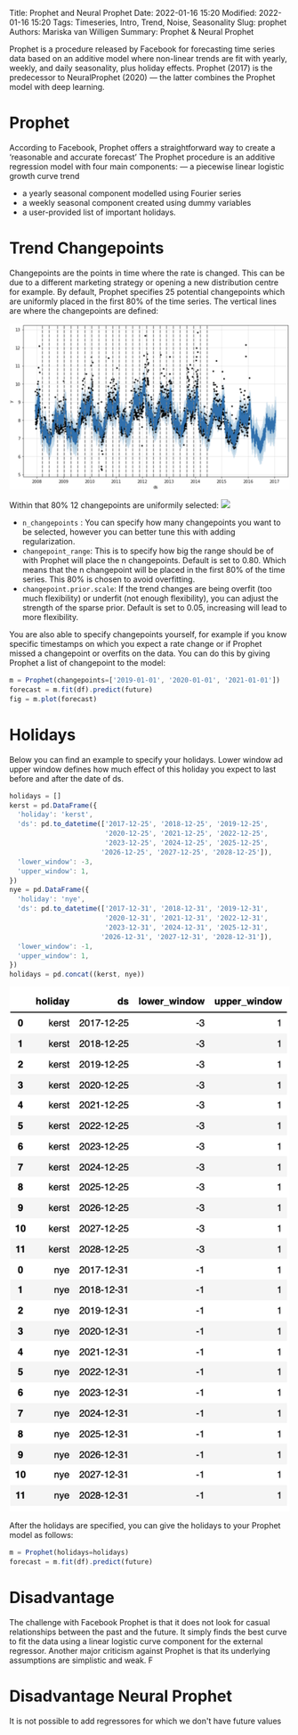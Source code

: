 Title: Prophet and Neural Prophet
Date: 2022-01-16 15:20
Modified: 2022-01-16 15:20
Tags: Timeseries, Intro, Trend, Noise, Seasonality
Slug: prophet
Authors: Mariska van Willigen
Summary: Prophet & Neural Prophet

Prophet is a procedure released by Facebook for forecasting time series data based on an additive model where non-linear trends are fit with yearly, weekly, and daily seasonality, plus holiday effects. Prophet (2017) is the predecessor to NeuralProphet (2020) — the latter combines the Prophet model with deep learning.

# Prophet
According to Facebook, Prophet offers a straightforward way to create a ‘reasonable and accurate forecast’
The Prophet procedure is an additive regression model with four main components:
— a piecewise linear logistic growth curve trend
- a yearly seasonal component modelled using Fourier series
- a weekly seasonal component created using dummy variables
- a user-provided list of important holidays.

<!-- # Trend

# Seasonality -->

# Trend Changepoints
Changepoints are the points in time where the rate is changed. This can be due to a different marketing strategy or opening a new distribution centre for example. By default, Prophet specifies 25 potential changepoints which are uniformly placed in the first 80% of the time series.
The vertical lines are where the changepoints are defined:

![](/images/prophet/changepoints.png)


Within that 80% 12 changepoints are uniformily selected:
![](images/prophet/changepoints_select.png)



- `n_changepoints` : You can specify how many changepoints you want to be selected, however you can better tune this with adding regularization.
- `changepoint_range`: This is to specify how big the range should be of with Prophet will place the n changepoints. Default is set to 0.80. Which means that the n changepoint will be placed in the first 80% of the time series. This 80% is chosen to avoid overfitting.
- `changepoint.prior.scale`: If the trend changes are being overfit (too much flexibility) or underfit (not enough flexibility), you can adjust the strength of the sparse prior. Default is set to 0.05, increasing will lead to more flexibility.


You are also able to specify changepoints yourself, for example if you know specific timestamps on which you expect a rate change or if Prophet missed a changepoint or overfits on the data. You can do this by giving Prophet a list of changepoint to the model:
```js
m = Prophet(changepoints=['2019-01-01', '2020-01-01', '2021-01-01'])
forecast = m.fit(df).predict(future)
fig = m.plot(forecast)
```

# Holidays
Below you can find an example to specify your holidays. Lower window ad upper window defines how much effect of this holiday you expect to last before and after the date of ds. 
```js
holidays = []
kerst = pd.DataFrame({
  'holiday': 'kerst',
  'ds': pd.to_datetime(['2017-12-25', '2018-12-25', '2019-12-25', 
                        '2020-12-25', '2021-12-25', '2022-12-25', 
                        '2023-12-25', '2024-12-25', '2025-12-25',
                       '2026-12-25', '2027-12-25', '2028-12-25']),
  'lower_window': -3,
  'upper_window': 1,
})
nye = pd.DataFrame({
  'holiday': 'nye',
  'ds': pd.to_datetime(['2017-12-31', '2018-12-31', '2019-12-31', 
                        '2020-12-31', '2021-12-31', '2022-12-31', 
                        '2023-12-31', '2024-12-31', '2025-12-31',
                       '2026-12-31', '2027-12-31', '2028-12-31']),
  'lower_window': -1,
  'upper_window': 1,
})
holidays = pd.concat((kerst, nye))
```

![](/images/prophet/holidays.png)


After the holidays are specified, you can give the holidays to your Prophet model as follows:
```js
m = Prophet(holidays=holidays)
forecast = m.fit(df).predict(future)
```

# Disadvantage
The challenge with Facebook Prophet is that it does not look for casual relationships between the past and the future. It simply finds the best curve to fit the data using a linear logistic curve component for the external regressor. Another major criticism against Prophet is that its underlying assumptions are simplistic and weak. F


# Disadvantage Neural Prophet
It is not possible to add regressores for which we don't have future values